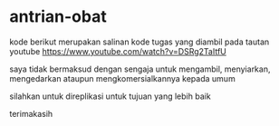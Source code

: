 # antrian-obat

kode berikut merupakan salinan kode tugas yang diambil pada tautan youtube https://www.youtube.com/watch?v=DSRg2TaItfU

saya tidak bermaksud dengan sengaja untuk mengambil, menyiarkan, mengedarkan ataupun mengkomersialkannya kepada umum

silahkan untuk direplikasi untuk tujuan yang lebih baik

terimakasih
